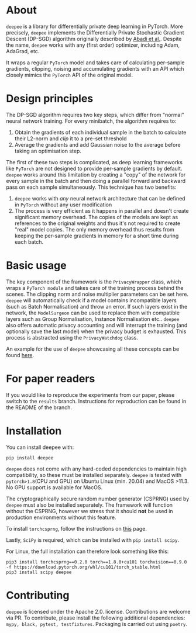 # About

`deepee` is a library for differentially private deep learning in PyTorch. More precisely, `deepee` implements the Differentially Private Stochastic Gradient Descent (DP-SGD) algorithm originally described by [Abadi et al.](https://arxiv.org/pdf/1607.00133.pdf). Despite the name, `deepee` works with any (first order) optimizer, including Adam, AdaGrad, etc. 

It wraps a regular `PyTorch` model and takes care of calculating per-sample gradients, clipping, noising and accumulating gradients with an API which closely mimics the `PyTorch` API of the original model.

# Design principles

The DP-SGD algorithm requires two key steps, which differ from "normal" neural network training. For every minibatch, the algorithm requires to:

1. Obtain the gradients of each individual sample in the batch to calculate their L2-norm and _clip_ it to a pre-set threshold
2. Average the gradients and add Gaussian noise to the average before taking an optimisation step.

The first of these two steps is complicated, as deep learning frameworks like `PyTorch` are not designed to provide per-sample gradients by default. `deepee` works around this limitation by creating a "copy" of the network for every sample in the batch and then doing a parallel forward and backward pass on each sample simultaneously. This technique has two benefits:

1. `deepee` works with *any* neural network architecture that can be defined in `PyTorch` without any user modification
2. The process is very efficient as it happens in parallel and doesn't create significant memory overhead. The copies of the models are kept as references to the original weights and thus it's not required to create "real" model copies. The only memory overhead thus results from keeping the per-sample gradients in memory for a short time during each batch.


# Basic usage
The key component of the framework is the `PrivacyWrapper` class, which wraps a `PyTorch module` and takes care of the training process behind the scenes. The clipping norm and noise multiplier parameters can be set here. `deepee` will automatically check if a model contains incompatible layers (such as Batch Normalisation) and throw an error. If such layers exist in the network, the `ModelSurgeon` can be used to replace them with compatible layers such as Group Normalisation, Instance Normalisation etc.. `deepee` also offers automatic privacy accounting and will interrupt the training (and optionally save the last model) when the privacy budget is exhausted. This process is abstracted using the `PrivacyWatchdog` class. 

An example for the use of `deepee` showcasing all these concepts can be found [here](examples.md).

# For paper readers
If you would like to reproduce the experiments from our paper, please switch to the `results` branch. Instructions for reproduction can be found in the README of the branch.
# Installation
You can install deepee with:

`pip install deepee`

`deepee` does not come with any hard-coded dependencies to maintain high compatibility, so these must be installed separately. `deepee` is tested with `pytorch>1.8`(CPU and GPU) on Ubuntu Linux (min. 20.04) and MacOS >11.3. No GPU support is available for MacOS. 

The cryptographically secure random number generator (CSPRNG) used by `deepee` must also be installed separately. The framework will function without the CSPRNG, however we stress that it should **not** be used in production environments without this feature. 

To install `torchcsprng`, follow the instructions on [this](https://pypi.org/project/torchcsprng/) page.

Lastly, `SciPy` is required, which can be installed with `pip install scipy`.

For Linux, the full installation can therefore look something like this:

```
pip3 install torchcsprng==0.2.0 torch==1.8.0+cu101 torchvision==0.9.0 -f https://download.pytorch.org/whl/cu101/torch_stable.html 
pip3 install scipy deepee
```


# Contributing
`deepee` is licensed under the Apache 2.0. license. Contributions are welcome via PR. To contribute, please install the following additional dependencies: `mypy, black, pytest, testfixtures`. Packaging is carried out using `poetry`. 

